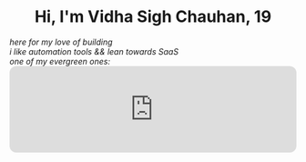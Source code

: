 <center><h1>Hi, I'm Vidha Sigh Chauhan, 19</h1></center>
<em>here for my love of building</em> <br/>
<em>i like automation tools && lean towards SaaS</em> <br/>
<em>one of my evergreen ones: </em> <br/>
<iframe data-testid="embed-iframe" style="border-radius:12px" src="https://open.spotify.com/embed/track/2kJwzbxV2ppxnQoYw4GLBZ?utm_source=generator" width="100%" height="152" frameBorder="0" allowfullscreen="" allow="autoplay; clipboard-write; encrypted-media; fullscreen; picture-in-picture" loading="lazy"></iframe>
